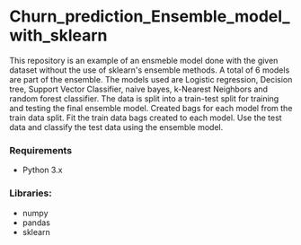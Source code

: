 # Churn_prediction_Ensemble_model_with_sklearn

This repository is an example of an ensmeble model done with the given dataset without the use of sklearn's ensemble methods. A total of 6 models are part of the ensemble.
The models used are Logistic regression, Decision tree, Support Vector Classifier, naive bayes, k-Nearest Neighbors and random forest classifier. 
The data is split into a train-test split for training and testing the final ensemble model.
Created bags for each model from the train data split. Fit the train data bags created to each model. Use the test data and classify the test data using the ensemble model.


### Requirements
  - Python 3.x   

### Libraries:
  - numpy
  - pandas
  - sklearn
  

